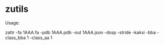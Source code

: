 zutils
======
Usage:

zattr -fa 1AAA.fa -pdb 1AAA.pdb -out 1AAA.json -dssp -stride -kaksi -bba -class_bba 1 -class_aa 1
